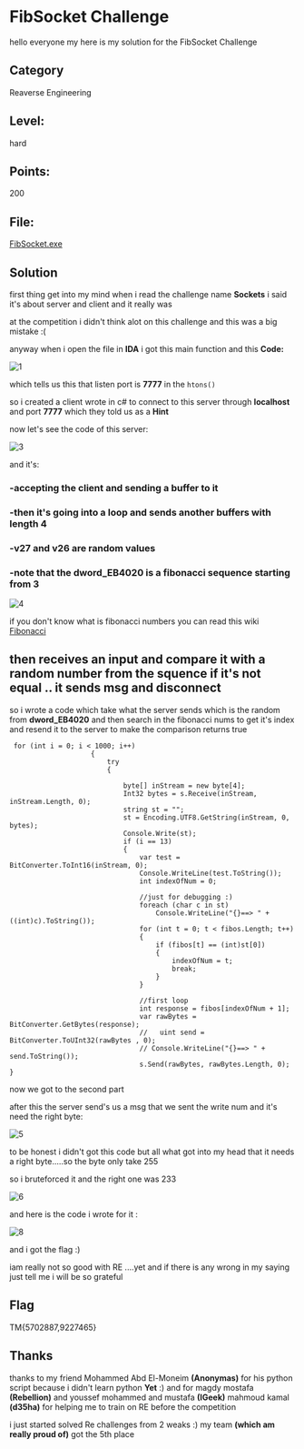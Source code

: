 # FibSocket Challenge

hello everyone my here is my solution for the FibSocket Challenge


## Category
Reaverse Engineering
## Level:
hard 
## Points: 
200
## File:
[FibSocket.exe](https://github.com/Neroli-realy/ctf/blob/master/Egypt2019/RE/FibSocket/FibSocket.exe)

## Solution

first thing get into my mind when i read the challenge name **Sockets** i said it's about server and client and it really was

at the competition i didn't think alot on this challenge and this was a big mistake :(

anyway when i open the file in **IDA** i got this main function and this **Code:** 

![1](https://user-images.githubusercontent.com/25514920/64659827-f5983f80-d43d-11e9-9b66-616f26d9204a.PNG)

which tells us this that listen port is **7777** in the ```htons()```

so i created a client wrote in c# to connect to this server through **localhost** and port **7777** which they told us as a **Hint**

now let's see the code of this server:

![3](https://user-images.githubusercontent.com/25514920/64659848-1791c200-d43e-11e9-89bc-897273438f2f.png)


and it's:

### -accepting the client and sending a **buffer** to it 
### -then it's going into a loop and sends another buffers with length 4
### -v27 and v26 are random values 
### -note that the dword_EB4020 is a **fibonacci sequence** starting from 3 
![4](https://user-images.githubusercontent.com/25514920/64659854-20829380-d43e-11e9-90ef-c2fd29382bcf.png)


if you don't know what is fibonacci numbers you can read this wiki [Fibonacci](https://en.wikipedia.org/wiki/Fibonacci_number)
## then receives an input and compare it with a random number from the squence if it's not equal .. it sends msg and disconnect

so i wrote a code which take what the server sends which is the random from **dword_EB4020**
and then search in the fibonacci nums to get it's index and resend it to the server to make the comparison returns true

```
 for (int i = 0; i < 1000; i++)
                    {
                        try
                        {

                            byte[] inStream = new byte[4];
                            Int32 bytes = s.Receive(inStream, inStream.Length, 0);
                            string st = "";
                            st = Encoding.UTF8.GetString(inStream, 0, bytes);
                            Console.Write(st);
                            if (i == 13)
                            {
                                var test = BitConverter.ToInt16(inStream, 0);
                                Console.WriteLine(test.ToString());
                                int indexOfNum = 0;

                                //just for debugging :)
                                foreach (char c in st)
                                    Console.WriteLine("{}==> " + ((int)c).ToString());
                                for (int t = 0; t < fibos.Length; t++)
                                {
                                    if (fibos[t] == (int)st[0])
                                    {
                                        indexOfNum = t;
                                        break;
                                    }
                                }

                                //first loop
                                int response = fibos[indexOfNum + 1];
                                var rawBytes = BitConverter.GetBytes(response);
                                //   uint send =  BitConverter.ToUInt32(rawBytes , 0);
                                // Console.WriteLine("{}==> " + send.ToString());
                                s.Send(rawBytes, rawBytes.Length, 0);
}
```

now we got to the second part

after this the server send's us a msg that we sent the write num and it's need the right byte:

![5](https://user-images.githubusercontent.com/25514920/64659868-309a7300-d43e-11e9-9159-a2f87862a5b8.png)

to be honest i didn't got this code but all what got into my head that it needs a right byte.....so the byte only take 255 

so i bruteforced it and the right one was 233

![6](https://user-images.githubusercontent.com/25514920/64659870-37c18100-d43e-11e9-8bfe-3361e0b0f0bc.png)



and here is the code i wrote for it :

![8](https://user-images.githubusercontent.com/25514920/64659880-4019bc00-d43e-11e9-86d9-7ebfa8e8a5f4.PNG)


and i got the flag :) 

 iam really not so good with RE ....yet and if there is any wrong in my saying just tell me i will be so grateful
 
 ## Flag
   TM{5702887,9227465}
   
 ## Thanks
 
 thanks to my friend Mohammed Abd El-Moneim **(Anonymas)** for his python script because i didn't learn python **Yet** :)
 and for magdy mostafa **(Rebellion)** and youssef mohammed and mustafa **(IGeek)** mahmoud kamal **(d35ha)** for helping me to train on RE before the competition 
  
i just started solved Re challenges from 2 weaks :)
my team **(which am really proud of)** got the 5th place

